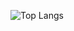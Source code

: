![Top Langs](https://github-readme-stats.vercel.app/api/top-langs/?username=LiuSiXiang-007&layout=compact&theme=graywhite)

